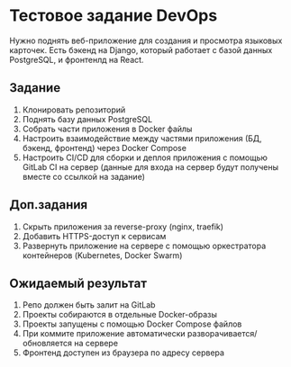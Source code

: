 # Тестовое задание DevOps

Нужно поднять веб-приложение для создания и просмотра языковых карточек.
Есть бэкенд на Django, который работает с базой данных PostgreSQL, и фронтенлд на React.

## Задание

1. Клонировать репозиторий
2. Поднять базу данных PostgreSQL
3. Собрать части приложения в Docker файлы
4. Настроить взаимодействие между частями приложения (БД, бэкенд, фронтенд) через Docker Compose
5. Настроить CI/CD для сборки и деплоя приложения с помощью GitLab CI на сервер (данные для входа на сервер будут 
получены вместе со ссылкой на задание)

## Доп.задания

1. Скрыть приложения за reverse-proxy (nginx, traefik)
2. Добавить HTTPS-доступ к сервисам
3. Развернуть приложение на сервере с помощью оркестратора контейнеров (Kubernetes, Docker Swarm)

## Ожидаемый результат

1. Репо должен быть залит на GitLab
2. Проекты собираются в отдельные Docker-образы
3. Проекты запущены с помощью Docker Compose файлов
4. При коммите приложение автоматически разворачивается/обновляется на сервере
5. Фронтенд доступен из браузера по адресу сервера
